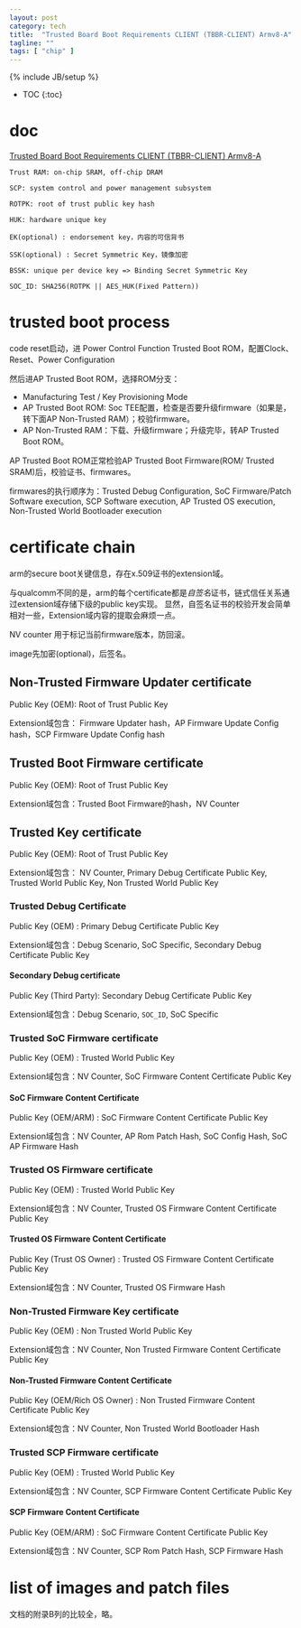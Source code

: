 ```yaml
---
layout: post
category: tech
title:  "Trusted Board Boot Requirements CLIENT (TBBR-CLIENT) Armv8-A"
tagline: ""
tags: [ "chip" ] 
---
```

{% include JB/setup %}

* TOC
{:toc}

# doc

[Trusted Board Boot Requirements CLIENT (TBBR-CLIENT) Armv8-A](https://static.docs.arm.com/den0006/d/DEN0006D_Trusted_Board_Boot_Requirements.pdf)

    Trust RAM: on-chip SRAM, off-chip DRAM

    SCP: system control and power management subsystem

    ROTPK: root of trust public key hash

    HUK: hardware unique key

    EK(optional) : endorsement key，内容的可信背书

    SSK(optional) : Secret Symmetric Key，镜像加密 

    BSSK: unique per device key => Binding Secret Symmetric Key

    SOC_ID: SHA256(ROTPK || AES_HUK(Fixed Pattern))

# trusted boot process

code reset启动，进 Power Control Function Trusted Boot ROM，配置Clock、Reset、Power Configuration

然后进AP Trusted Boot ROM，选择ROM分支：
- Manufacturing Test / Key Provisioning Mode
- AP Trusted Boot ROM: Soc TEE配置，检查是否要升级firmware（如果是，转下面AP Non-Trusted RAM）；校验firmware。
- AP Non-Trusted RAM：下载、升级firmware；升级完毕，转AP Trusted Boot ROM。

AP Trusted Boot ROM正常检验AP Trusted Boot Firmware(ROM/ Trusted SRAM)后，校验证书、firmwares。

firmwares的执行顺序为：Trusted Debug Configuration, SoC Firmware/Patch Software execution, SCP Software execution, AP Trusted OS execution, Non-Trusted World Bootloader execution

# certificate chain

arm的secure boot关键信息，存在x.509证书的extension域。

与qualcomm不同的是，arm的每个certificate都是*自签名*证书，链式信任关系通过extension域存储下级的public key实现。
显然，自签名证书的校验开发会简单相对一些，Extension域内容的提取会麻烦一点。

NV counter 用于标记当前firmware版本，防回滚。

image先加密(optional)，后签名。

## Non-Trusted Firmware Updater certificate

Public Key (OEM): Root of Trust Public Key

Extension域包含： Firmware Updater hash，AP Firmware Update Config hash，SCP Firmware Update Config hash

## Trusted Boot Firmware certificate

Public Key (OEM): Root of Trust Public Key

Extension域包含：Trusted Boot Firmware的hash，NV Counter

## Trusted Key certificate

Public Key (OEM): Root of Trust Public Key

Extension域包含： NV Counter, Primary Debug Certificate Public Key, Trusted World Public Key, Non Trusted World Public Key

### Trusted Debug Certificate

Public Key (OEM) : Primary Debug Certificate Public Key

Extension域包含：Debug Scenario, SoC Specific, Secondary Debug Certificate Public Key

#### Secondary Debug certificate

Public Key (Third Party): Secondary Debug Certificate Public Key

Extension域包含：Debug Scenario, `SOC_ID`, SoC Specific

### Trusted SoC Firmware certificate

Public Key (OEM) : Trusted World Public Key

Extension域包含：NV Counter, SoC Firmware Content Certificate Public Key

####  SoC Firmware Content Certificate

Public Key (OEM/ARM) :  SoC Firmware Content Certificate Public Key

Extension域包含：NV Counter, AP Rom Patch Hash, SoC Config Hash, SoC AP Firmware Hash


### Trusted OS Firmware certificate

Public Key (OEM) : Trusted World Public Key

Extension域包含：NV Counter, Trusted OS Firmware Content Certificate Public Key

####  Trusted OS Firmware Content Certificate

Public Key (Trust OS Owner) :  Trusted OS Firmware Content Certificate Public Key

Extension域包含：NV Counter, Trusted OS Firmware Hash


### Non-Trusted Firmware Key certificate

Public Key (OEM) : Non Trusted World Public Key

Extension域包含：NV Counter, Non Trusted Firmware Content Certificate Public Key

####  Non-Trusted Firmware Content Certificate

Public Key (OEM/Rich OS Owner) :  Non Trusted Firmware Content Certificate Public Key

Extension域包含：NV Counter, Non Trusted World Bootloader Hash

### Trusted SCP Firmware certificate

Public Key (OEM) : Trusted World Public Key

Extension域包含：NV Counter, SCP Firmware Content Certificate Public Key

####  SCP Firmware Content Certificate

Public Key (OEM/ARM) :  SoC Firmware Content Certificate Public Key

Extension域包含：NV Counter, SCP Rom Patch Hash, SCP Firmware Hash

#  list of images and patch files

文档的附录B列的比较全，略。

